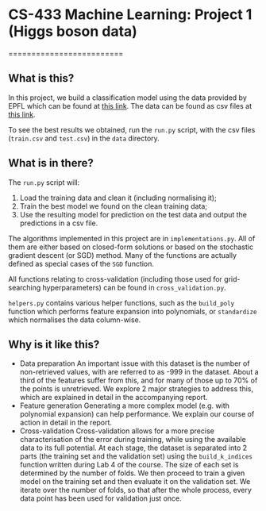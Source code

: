 # CS-433 Machine Learning: Project 1 (Higgs boson data)
=========================

## What is this?
In this project, we build a classification model using the data
provided by EPFL which can be found at [this link](https://www.aicrowd.com/challenges/epfl-machine-learning-higgs).
The data can be found as csv files at [this link](https://github.com/epfml/ML_course/tree/master/projects/project1/data).

To see the best results we obtained, run the `run.py` script, with the csv files (`train.csv` and `test.csv`) in the `data` directory.

## What is in there?
The `run.py` script will:
1. Load the training data and clean it (including normalising it);
2. Train the best model we found on the clean training data;
3. Use the resulting model for prediction on the test data
and output the predictions in a csv file.

The algorithms implemented in this project are in `implementations.py`.
All of them are either based on closed-form solutions or based on
the stochastic gradient descent (or SGD) method. Many of the functions
are actually defined as special cases of the `SGD` function.

All functions relating to cross-validation (including those used for
grid-searching hyperparameters) can be found in `cross_validation.py`.

`helpers.py` contains various helper functions, such as the `build_poly`
function which performs feature expansion into polynomials, or `standardize`
which normalises the data column-wise.

## Why is it like this?
- Data preparation
An important issue with this dataset is the number of non-retrieved
values, with are referred to as -999 in the dataset. About a third
of the features suffer from this, and for many of those up to 70%
of the points is unretrieved.
We explore 2 major strategies to address this, which are explained
in detail in the accompanying report.
- Feature generation
Generating a more complex model (e.g. with polynomial expansion)
can help performance. We explain our course of action in detail
in the report.
- Cross-validation
Cross-validation allows for a more precise characterisation of the
error during training, while using the available data to its full
potential.
At each stage, the dataset is separated into 2 parts (the training set and the 
validation set) using the `build_k_indices` function written
during Lab 4 of the course. The size of each set is determined
by the number of folds.
We then proceed to train a given model on the training set
and then evaluate it on the validation set.
We iterate over the number of folds, so that after the whole
process, every data point has been used for validation just
once.

